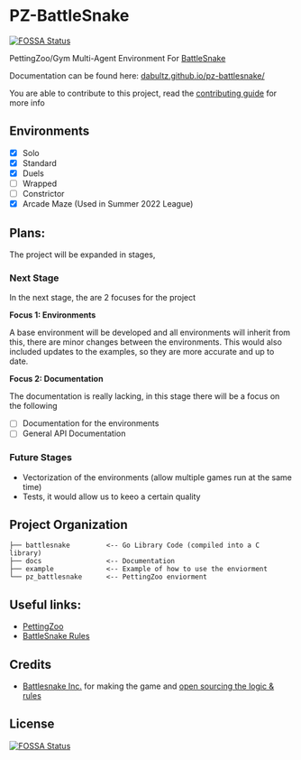 # PZ-BattleSnake
[![FOSSA Status](https://app.fossa.com/api/projects/git%2Bgithub.com%2FDaBultz%2Fpz-battlesnake.svg?type=shield)](https://app.fossa.com/projects/git%2Bgithub.com%2FDaBultz%2Fpz-battlesnake?ref=badge_shield)


PettingZoo/Gym Multi-Agent Environment For [BattleSnake](https://play.battlesnake.com/)

Documentation can be found here: [dabultz.github.io/pz-battlesnake/](https://dabultz.github.io/pz-battlesnake/)

You are able to contribute to this project, read the [contributing guide](CONTRIBUTING.md) for more info

## Environments

- [X] Solo
- [X] Standard
- [X] Duels
- [ ] Wrapped
- [ ] Constrictor
- [X] Arcade Maze (Used in Summer 2022 League)

## Plans:

The project will be expanded in stages, 

### Next Stage

In the next stage, the are 2 focuses for the project

**Focus 1: Environments**

A base environment will be developed and all environments will inherit from this, there are minor changes between the environments. This would also included updates to the examples, so they are more accurate and up to date.

**Focus 2: Documentation**

The documentation is really lacking, in this stage there will be a focus on the following
- [ ] Documentation for the environments
- [ ] General API Documentation

### Future Stages

- Vectorization of the environments (allow multiple games run at the same time)
- Tests, it would allow us to keeo a certain quality

## Project Organization

```
├── battlesnake         <-- Go Library Code (compiled into a C library)
├── docs                <-- Documentation
├── example             <-- Example of how to use the enviorment
└── pz_battlesnake      <-- PettingZoo enviorment
```


## Useful links:

- [PettingZoo](https://github.com/Farama-Foundation/PettingZoo)
- [BattleSnake Rules](https://github.com/BattlesnakeOfficial/rules/)

## Credits

- [Battlesnake Inc.](https://play.battlesnake.com/) for making the game and [open sourcing the logic & rules](https://github.com/BattlesnakeOfficial/rules)


## License
[![FOSSA Status](https://app.fossa.com/api/projects/git%2Bgithub.com%2FDaBultz%2Fpz-battlesnake.svg?type=large)](https://app.fossa.com/projects/git%2Bgithub.com%2FDaBultz%2Fpz-battlesnake?ref=badge_large)
